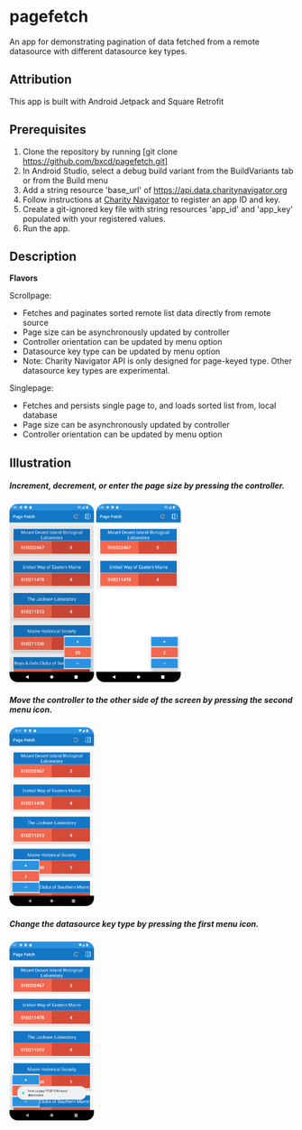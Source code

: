 # pagefetch

An app for demonstrating pagination of data fetched from a remote datasource with different datasource key types.

## Attribution

This app is built with Android Jetpack and Square Retrofit

## Prerequisites

1. Clone the repository by running [git clone https://github.com/bxcd/pagefetch.git]
2. In Android Studio, select a debug build variant from the BuildVariants tab or from the Build menu
3. Add a string resource 'base_url' of https://api.data.charitynavigator.org
4. Follow instructions at [Charity Navigator](http://api.charitynavigator.org/) to register an app ID and key.
5. Create a git-ignored key file with string resources 'app_id' and 'app_key' populated with your registered values.
6. Run the app.

## Description

**Flavors**

Scrollpage:
* Fetches and paginates sorted remote list data directly from remote source
* Page size can be asynchronously updated by controller
* Controller orientation can be updated by menu option
* Datasource key type can be updated by menu option
* Note: Charity Navigator API is only designed for page-keyed type. Other datasource key types are experimental.

Singlepage:  
* Fetches and persists single page to, and loads sorted list from, local database
* Page size can be asynchronously updated by controller
* Controller orientation can be updated by menu option

## Illustration

##### Increment, decrement, or enter the page size by pressing the controller.
<p>
<img src="https://github.com/bxcd/pagefetch/blob/main/assets/1.png?raw=true" width="150">
<img src="https://github.com/bxcd/pagefetch/blob/main/assets/2.png?raw=true" width="150">
</p>

##### Move the controller to the other side of the screen by pressing the second menu icon.
<p>
<img src="https://github.com/bxcd/pagefetch/blob/main/assets/3.png?raw=true" width="150">
</p>

##### Change the datasource key type by pressing the first menu icon.
<p>
<img src="https://github.com/bxcd/pagefetch/blob/main/assets/4.png?raw=true" width="150">
</p>